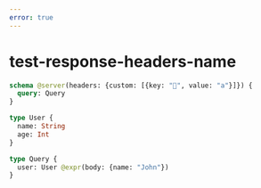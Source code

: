 ```yaml
---
error: true
---
```


# test-response-headers-name

```graphql @config
schema @server(headers: {custom: [{key: "🤣", value: "a"}]}) {
  query: Query
}

type User {
  name: String
  age: Int
}

type Query {
  user: User @expr(body: {name: "John"})
}
```
